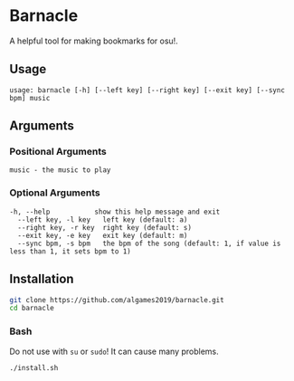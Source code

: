 # Barnacle

A helpful tool for making bookmarks for osu!.

## Usage

~~~ text
usage: barnacle [-h] [--left key] [--right key] [--exit key] [--sync bpm] music
~~~

## Arguments

### Positional Arguments

~~~ text
music - the music to play
~~~

### Optional Arguments

~~~ text
-h, --help           show this help message and exit
  --left key, -l key   left key (default: a)
  --right key, -r key  right key (default: s)
  --exit key, -e key   exit key (default: m)
  --sync bpm, -s bpm   the bpm of the song (default: 1, if value is less than 1, it sets bpm to 1)
~~~

## Installation

~~~ bash
git clone https://github.com/algames2019/barnacle.git
cd barnacle
~~~

### Bash

Do not use with `su` or `sudo`! It can cause many problems.

~~~ bash
./install.sh
~~~
